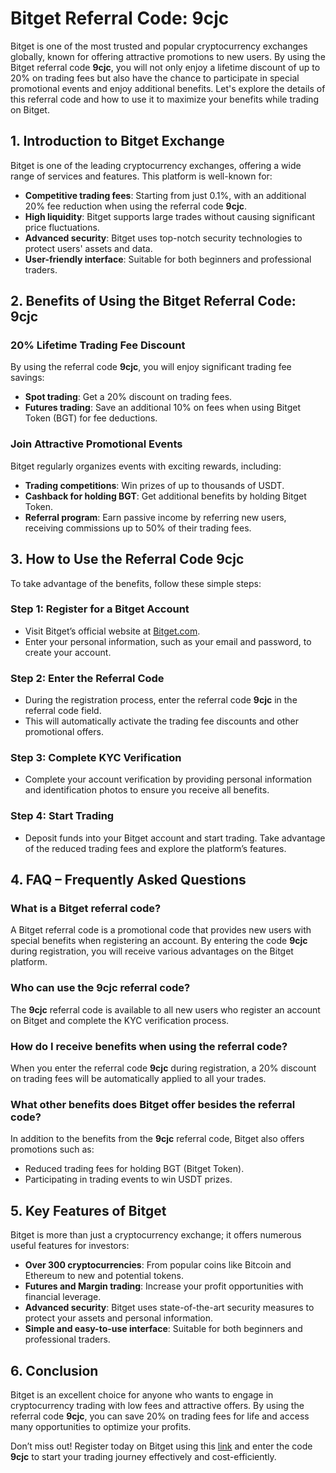 # Bitget Referral Code: 9cjc

Bitget is one of the most trusted and popular cryptocurrency exchanges globally, known for offering attractive promotions to new users. By using the Bitget referral code **9cjc**, you will not only enjoy a lifetime discount of up to 20% on trading fees but also have the chance to participate in special promotional events and enjoy additional benefits. Let's explore the details of this referral code and how to use it to maximize your benefits while trading on Bitget.

## 1. Introduction to Bitget Exchange

Bitget is one of the leading cryptocurrency exchanges, offering a wide range of services and features. This platform is well-known for:

- **Competitive trading fees**: Starting from just 0.1%, with an additional 20% fee reduction when using the referral code **9cjc**.
- **High liquidity**: Bitget supports large trades without causing significant price fluctuations.
- **Advanced security**: Bitget uses top-notch security technologies to protect users' assets and data.
- **User-friendly interface**: Suitable for both beginners and professional traders.

## 2. Benefits of Using the Bitget Referral Code: **9cjc**

### 20% Lifetime Trading Fee Discount

By using the referral code **9cjc**, you will enjoy significant trading fee savings:

- **Spot trading**: Get a 20% discount on trading fees.
- **Futures trading**: Save an additional 10% on fees when using Bitget Token (BGT) for fee deductions.

### Join Attractive Promotional Events

Bitget regularly organizes events with exciting rewards, including:

- **Trading competitions**: Win prizes of up to thousands of USDT.
- **Cashback for holding BGT**: Get additional benefits by holding Bitget Token.
- **Referral program**: Earn passive income by referring new users, receiving commissions up to 50% of their trading fees.

## 3. How to Use the Referral Code **9cjc**

To take advantage of the benefits, follow these simple steps:

### Step 1: Register for a Bitget Account  
- Visit Bitget’s official website at [Bitget.com](https://www.bitget.com).
- Enter your personal information, such as your email and password, to create your account.

### Step 2: Enter the Referral Code  
- During the registration process, enter the referral code **9cjc** in the referral code field.  
- This will automatically activate the trading fee discounts and other promotional offers.

### Step 3: Complete KYC Verification  
- Complete your account verification by providing personal information and identification photos to ensure you receive all benefits.

### Step 4: Start Trading  
- Deposit funds into your Bitget account and start trading. Take advantage of the reduced trading fees and explore the platform’s features.

## 4. FAQ – Frequently Asked Questions

### What is a Bitget referral code?  
A Bitget referral code is a promotional code that provides new users with special benefits when registering an account. By entering the code **9cjc** during registration, you will receive various advantages on the Bitget platform.

### Who can use the **9cjc** referral code?  
The **9cjc** referral code is available to all new users who register an account on Bitget and complete the KYC verification process.

### How do I receive benefits when using the referral code?  
When you enter the referral code **9cjc** during registration, a 20% discount on trading fees will be automatically applied to all your trades.

### What other benefits does Bitget offer besides the referral code?  
In addition to the benefits from the **9cjc** referral code, Bitget also offers promotions such as:
- Reduced trading fees for holding BGT (Bitget Token).
- Participating in trading events to win USDT prizes.

## 5. Key Features of Bitget

Bitget is more than just a cryptocurrency exchange; it offers numerous useful features for investors:

- **Over 300 cryptocurrencies**: From popular coins like Bitcoin and Ethereum to new and potential tokens.
- **Futures and Margin trading**: Increase your profit opportunities with financial leverage.
- **Advanced security**: Bitget uses state-of-the-art security measures to protect your assets and personal information.
- **Simple and easy-to-use interface**: Suitable for both beginners and professional traders.

## 6. Conclusion

Bitget is an excellent choice for anyone who wants to engage in cryptocurrency trading with low fees and attractive offers. By using the referral code **9cjc**, you can save 20% on trading fees for life and access many opportunities to optimize your profits.

Don’t miss out! Register today on Bitget using this [link](https://partner.bitget.com/bg/AJV46Q) and enter the code **9cjc** to start your trading journey effectively and cost-efficiently.
